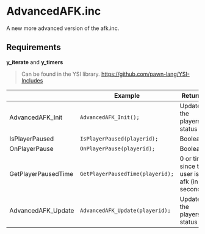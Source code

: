 # AdvancedAFK.inc

A new more advanced version of the afk.inc.

## Requirements
**y_iterate** and **y_timers**
> Can be found in the YSI library.
> https://github.com/pawn-lang/YSI-Includes

|                |Example                          |Returns                        |Required                        |
|----------------|-------------------------------|-----------------------------|-----------------------------|
|AdvancedAFK_Init          |`AdvancedAFK_Init();`            |Updates the players status             | in OnGameModeInit 
|IsPlayerPaused|`IsPlayerPaused(playerid);`            |Boolean            |X            |
|OnPlayerPause|`OnPlayerPause(playerid);`            |Boolean            |X            |
|GetPlayerPausedTime          |`GetPlayerPausedTime(playerid);`            |0 or time since the user is afk (in seconds)             | X        
|AdvancedAFK_Update          |`AdvancedAFK_Update(playerid);`            |Updates the players status             | in OnPlayerUpdate       
